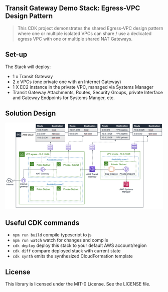 ## Transit Gateway Demo Stack: Egress-VPC Design Pattern
> This CDK project demonstrates the shared Egress-VPC design pattern where one or multiple isolated VPCs can share / use a dedicated egress VPC with one or multiple shared NAT Gateways. 

## Set-up
The Stack will deploy:
- 1 x Transit Gateway
- 2 x VPCs (one private one with an Internet Gateway)
- 1 X EC2 instance in the private VPC, managed via Systems Manager
- Transit Gateway Attachments, Routes, Security Groups, private Interface and Gateway Endpoints for Systems Manger, etc.

## Solution Design
![Diagram](drawings/egressVPC_TG_CDK.png)

## Useful CDK commands
 * `npm run build`   compile typescript to js
 * `npm run watch`   watch for changes and compile
 * `cdk deploy`      deploy this stack to your default AWS account/region
 * `cdk diff`        compare deployed stack with current state
 * `cdk synth`       emits the synthesized CloudFormation template

## License

This library is licensed under the MIT-0 License. See the LICENSE file.

